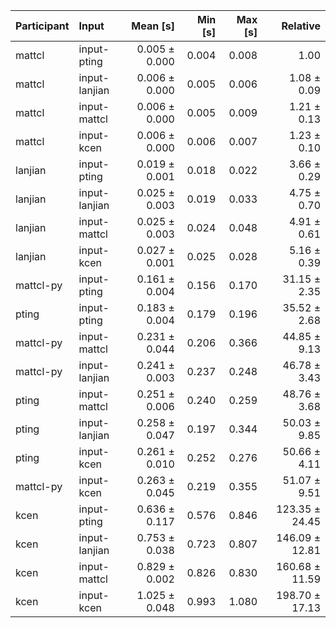 | Participant | Input | Mean [s] | Min [s] | Max [s] | Relative |
|:---|:---|---:|---:|---:|---:|
| mattcl | input-pting | 0.005 ± 0.000 | 0.004 | 0.008 | 1.00 |
| mattcl | input-lanjian | 0.006 ± 0.000 | 0.005 | 0.006 | 1.08 ± 0.09 |
| mattcl | input-mattcl | 0.006 ± 0.000 | 0.005 | 0.009 | 1.21 ± 0.13 |
| mattcl | input-kcen | 0.006 ± 0.000 | 0.006 | 0.007 | 1.23 ± 0.10 |
| lanjian | input-pting | 0.019 ± 0.001 | 0.018 | 0.022 | 3.66 ± 0.29 |
| lanjian | input-lanjian | 0.025 ± 0.003 | 0.019 | 0.033 | 4.75 ± 0.70 |
| lanjian | input-mattcl | 0.025 ± 0.003 | 0.024 | 0.048 | 4.91 ± 0.61 |
| lanjian | input-kcen | 0.027 ± 0.001 | 0.025 | 0.028 | 5.16 ± 0.39 |
| mattcl-py | input-pting | 0.161 ± 0.004 | 0.156 | 0.170 | 31.15 ± 2.35 |
| pting | input-pting | 0.183 ± 0.004 | 0.179 | 0.196 | 35.52 ± 2.68 |
| mattcl-py | input-mattcl | 0.231 ± 0.044 | 0.206 | 0.366 | 44.85 ± 9.13 |
| mattcl-py | input-lanjian | 0.241 ± 0.003 | 0.237 | 0.248 | 46.78 ± 3.43 |
| pting | input-mattcl | 0.251 ± 0.006 | 0.240 | 0.259 | 48.76 ± 3.68 |
| pting | input-lanjian | 0.258 ± 0.047 | 0.197 | 0.344 | 50.03 ± 9.85 |
| pting | input-kcen | 0.261 ± 0.010 | 0.252 | 0.276 | 50.66 ± 4.11 |
| mattcl-py | input-kcen | 0.263 ± 0.045 | 0.219 | 0.355 | 51.07 ± 9.51 |
| kcen | input-pting | 0.636 ± 0.117 | 0.576 | 0.846 | 123.35 ± 24.45 |
| kcen | input-lanjian | 0.753 ± 0.038 | 0.723 | 0.807 | 146.09 ± 12.81 |
| kcen | input-mattcl | 0.829 ± 0.002 | 0.826 | 0.830 | 160.68 ± 11.59 |
| kcen | input-kcen | 1.025 ± 0.048 | 0.993 | 1.080 | 198.70 ± 17.13 |
